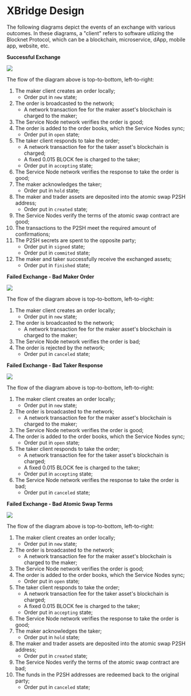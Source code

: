 # XBridge Design

The following diagrams depict the events of an exchange with various outcomes. In these diagrams, a "client" refers to software utlizing the Blocknet Protocol, which can be a blockchain, microservice, dApp, mobile app, website, etc.

**Successful Exchange**

![](https://docs.blocknet.co/img/protocol/swap-success.png)

The flow of the diagram above is top-to-bottom, left-to-right:

1. The maker client creates an order locally;
   * Order put in `new` state;
2. The order is broadcasted to the network;
   * A network transaction fee for the maker asset's blockchain is charged to the maker;
3. The Service Node network verifies the order is good;
4. The order is added to the order books, which the Service Nodes sync;
   * Order put in `open` state;
5. The taker client responds to take the order;
   * A network transaction fee for the taker asset's blockchain is charged;
   * A fixed 0.015 BLOCK fee is charged to the taker;
   * Order put in `accepting` state;
6. The Service Node network verifies the response to take the order is good;
7. The maker acknowledges the taker;
   * Order put in `hold` state;
8. The maker and trader assets are deposited into the atomic swap P2SH address;
   * Order put in `created` state;
9. The Service Nodes verify the terms of the atomic swap contract are good;
10. The transactions to the P2SH meet the required amount of confirmations;
11. The P2SH secrets are spent to the opposite party;
    * Order put in `signed` state;
    * Order put in `commited` state;
12. The maker and taker successfully receive the exchanged assets;
    * Order put in `finished` state;

**Failed Exchange - Bad Maker Order**

![](https://docs.blocknet.co/img/protocol/swap-fail-1.png)

The flow of the diagram above is top-to-bottom, left-to-right:

1. The maker client creates an order locally;
   * Order put in `new` state;
2. The order is broadcasted to the network;
   * A network transaction fee for the maker asset's blockchain is charged to the maker;
3. The Service Node network verifies the order is bad;
4. The order is rejected by the network;
   * Order put in `canceled` state;

**Failed Exchange - Bad Taker Response**

![](https://docs.blocknet.co/img/protocol/swap-fail-2.png)

The flow of the diagram above is top-to-bottom, left-to-right:

1. The maker client creates an order locally;
   * Order put in `new` state;
2. The order is broadcasted to the network;
   * A network transaction fee for the maker asset's blockchain is charged to the maker;
3. The Service Node network verifies the order is good;
4. The order is added to the order books, which the Service Nodes sync;
   * Order put in `open` state;
5. The taker client responds to take the order;
   * A network transaction fee for the taker asset's blockchain is charged;
   * A fixed 0.015 BLOCK fee is charged to the taker;
   * Order put in `accepting` state;
6. The Service Node network verifies the response to take the order is bad;
   * Order put in `canceled` state;

**Failed Exchange - Bad Atomic Swap Terms**

![](https://docs.blocknet.co/img/protocol/swap-fail-3.png)

The flow of the diagram above is top-to-bottom, left-to-right:

1. The maker client creates an order locally;
   * Order put in `new` state;
2. The order is broadcasted to the network;
   * A network transaction fee for the maker asset's blockchain is charged to the maker;
3. The Service Node network verifies the order is good;
4. The order is added to the order books, which the Service Nodes sync;
   * Order put in `open` state;
5. The taker client responds to take the order;
   * A network transaction fee for the taker asset's blockchain is charged;
   * A fixed 0.015 BLOCK fee is charged to the taker;
   * Order put in `accepting` state;
6. The Service Node network verifies the response to take the order is good;
7. The maker acknowledges the taker;
   * Order put in `hold` state;
8. The maker and trader assets are deposited into the atomic swap P2SH address;
   * Order put in `created` state;
9. The Service Nodes verify the terms of the atomic swap contract are bad;
10. The funds in the P2SH addresses are redeemed back to the original party;
    * Order put in `canceled` state;
